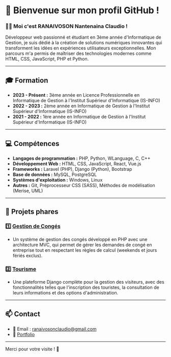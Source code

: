 # 🌟 Bienvenue sur mon profil GitHub !

### 👨‍💻 Moi c'est **RANAIVOSON Nantenaina Claudio** !

Développeur web passionné et étudiant en 3ème année d'Informatique de Gestion, je suis dédié à la création de solutions numériques innovantes qui transforment les idées en expériences utilisateurs exceptionnelles. Mon parcours m'a permis de maîtriser des technologies modernes comme HTML, CSS, JavaScript, PHP et Python.

---

## 🎓 Formation

- **2023 - Présent :** 3ème année en Licence Professionnelle en Informatique de Gestion à l'Institut Supérieur d'Informatique (IS-INFO)
- **2022 - 2023 :** 2ème année en Informatique de Gestion à l'Institut Supérieur d'Informatique (IS-INFO)
- **2021 - 2022 :** 1ère année en Informatique de Gestion à l'Institut Supérieur d'Informatique (IS-INFO)

---

## 💻 Compétences

- **Langages de programmation :** PHP, Python, WLanguage, C, C++
- **Développement Web :** HTML, CSS, JavaScript, React, Vue.js
- **Frameworks :** Laravel (PHP), Django (Python), Bootstrap
- **Base de données :** MySQL, PostgreSQL
- **Systèmes d'exploitation :** Windows, Linux
- **Autres :** Git, Préprocesseur CSS (SASS), Méthodes de modélisation (Merise, UML)

---

## 🚀 Projets phares

### 1️⃣ **[Gestion de Congés](https://github.com/votreLienProjet)**
- Un système de gestion des congés développé en PHP avec une architecture MVC, qui permet de gérer les demandes de congé en entreprise tout en respectant les règles de calcul (weekends et jours fériés exclus).

### 2️⃣ **[Tourisme](https://github.com/votreLienProjet)**
- Une plateforme Django complète pour la gestion des visiteurs, avec des fonctionnalités telles que l'inscription des touristes, la consultation de leurs informations et des options d'administration.

---

## 📫 Contact

- 📧 Email : [ranaivosonclaudio@gmail.com](mailto:ranaivosonclaudio@gmail.com)
- 🌟 [Portfolio](https://claudio101000.github.io/portfolio-claudio/)

---

Merci pour votre visite ! 🎉

